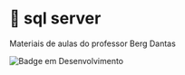 # :floppy_disk: sql server
Materiais de aulas do professor Berg Dantas

![Badge em Desenvolvimento](http://img.shields.io/static/v1?label=STATUS&message=EM%20DESENVOLVIMENTO&color=GREEN&style=for-the-badge)

<!--
___
teste dos itens postados no slide:
___


*itálico*
_itálico_
**negrito**
__negrito__
**_negrito e itálico_**


Listas 
- Item de lista não ordenada
* Outro item de lista não ordenada
1. Item de lista ordenada
2. Outro item de lista ordenada

```
console.log("código");
```
~~~~
console.log("outro código");
~~~~

> With great power comes great responsibility.

| Integrante | Atuação |
|------------|---------|
| Berg | Desenvolvedor   |

---
:construction: Projeto em construção
___

[GitHub](https://github.com) 

![Berg Dantas](https://github.com/bergdantas/bergdantas.github.io/blob/main/logo.png)

-->